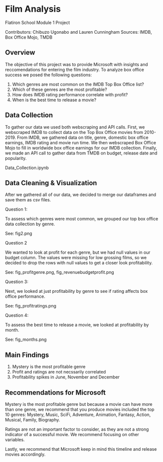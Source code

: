 # Film Analysis 

Flatiron School Module 1 Project

Contributors: Chibuzo Ugonabo and Lauren Cunningham 
Sources: IMDB, Box Office Mojo, TMDB

## Overview 
The objective of this project was to provide Microsoft with insights and reccomendations for entering the film industry. To analyze box office success we posed the following questions: 

1. Which genres are most common on the IMDB Top Box Office list?
2. Which of these genres are the most profitable?
3. How does IMDB rating performance correlate with profit?
4. When is the best time to release a movie?

## Data Collection
To gather our data we used both webscraping and API calls. First, we webscraped IMDB to collect data on the Top Box Office movies from 2010-2019. From IMDB, we gathered data on title, genre, domestic box office earnings, IMDB rating and movie run time. We then webscraped Box Office Mojo to fill in worldwide box office earnings for our IMDB collection. Finally, we made an API call to gather data from TMDB on budget, release date and popularity.

Data_Collection.ipynb


## Data Cleaning & Visualization 
After we gathered all of our data, we decided to merge our dataframes and save them as csv files. 

Question 1: 

To assess which genres were most common, we grouped our top box office data collection by genre.

See: fig2.png

Question 2

We wanted to look at profit for each genre, but we had null values in our budget column. The values were missing for low grossing films, so we decided to drop the rows with null values to get a closer look profitability. 

See: fig_profitgenre.png, fig_revenuebudgetprofit.png

Question 3: 

Next, we looked at just profitability by genre to see if rating affects box office performance. 

See: fig_profitratings.png

Question 4: 

To assess the best time to release a movie, we looked at profitability by month. 

See: fig_months.png

## Main Findings

1. Mystery is the most profitable genre
2. Profit and ratings are not necssarily correlated 
3. Profitability spikes in June, November and December 


## Recommendations for Microsoft

Mystery is the most profitable genre but because a movie can have more than one genre, we recommend that you produce movies included the top 10 genres: Mystery, Music, SciFi, Adventure, Animation, Fantasy, Action, Musical, Family, Biography. 

Ratings are not an important factor to consider, as they are not a strong indicator of a successful movie. We recommend focusing on other variables. 

Lastly, we recommend that Microsoft keep in mind this timeline and release movies accordingly. 